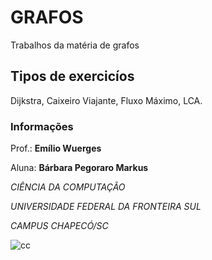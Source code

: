 # GRAFOS

Trabalhos da matéria de grafos

## Tipos de exercicíos

Dijkstra, Caixeiro Viajante, Fluxo Máximo, LCA.

### Informações

Prof.: **Emílio Wuerges**

Aluna: **Bárbara Pegoraro Markus**

*CIÊNCIA DA COMPUTAÇÃO*

*UNIVERSIDADE FEDERAL DA FRONTEIRA SUL*

*CAMPUS CHAPECÓ/SC*

![cc](https://i.imgur.com/wdSPfgK.png)
